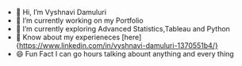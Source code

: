 - 👋 Hi, I’m Vyshnavi Damuluri
- 👀 I’m currently working on my Portfolio
- 🌱 I’m currently exploring Advanced Statistics,Tableau and Python
- 💞️ Know about my experieneces [here]{https://www.linkedin.com/in/vyshnavi-damuluri-1370551b4/}
- 😄 Fun Fact I can go hours talking abount anything and every thing 

<!---
Vyshnavi4916/Vyshnavi4916 is a ✨ special ✨ repository because its `README.md` (this file) appears on your GitHub profile.
You can click the Preview link to take a look at your changes.
--->
